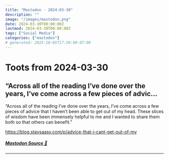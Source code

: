 ```yaml
---
title: "Mastodon - 2024-03-30"
description: ""
image: "/images/mastodon.png"
date: 2024-03-30T00:00:00Z
lastmod: 2024-03-30T00:00:00Z
tags: ["Social Media"]
categories: ["mastodon"]
# generated: 2025-10-05T17:59:09-07:00
---
```


# Toots from 2024-03-30

## “Across all of the reading I’ve done over the years, I’ve come across a few pieces of advic...

“Across all of the reading I’ve done over the years, I’ve come across a few pieces of advice that I haven’t been able to get out of my head. These slices of wisdom have been immensely helpful to me and I wanted to share them both so that others can benefit.”

<https://blog.staysaasy.com/p/advice-that-i-cant-get-out-of-my>

##### [Mastodon Source 🐘](https://hachyderm.io/@mweagle/112185867456061878)

---


